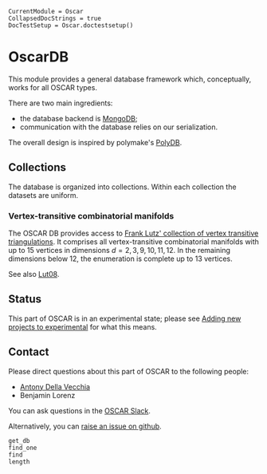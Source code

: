 ```@meta
CurrentModule = Oscar
CollapsedDocStrings = true
DocTestSetup = Oscar.doctestsetup()
```

# OscarDB

This module provides a general database framework which, conceptually, works for all OSCAR types.

There are two main ingredients:
- the database backend is [MongoDB](https://www.mongodb.com);
- communication with the database relies on our serialization.

The overall design is inspired by polymake's [PolyDB](https://polydb.org/).

## Collections

The database is organized into collections.
Within each collection the datasets are uniform.

### Vertex-transitive combinatorial manifolds
The OSCAR DB provides access to [Frank Lutz' collection of vertex transitive triangulations](https://www3.math.tu-berlin.de/IfM/Nachrufe/Frank_Lutz/stellar/vertex-transitive-triangulations.html).
It comprises all vertex-transitive combinatorial manifolds with up to 15 vertices in dimensions $d=2,3,9,10,11,12$.
In the remaining dimensions below 12, the enumeration is complete up to 13 vertices.

See also [Lut08](@cite).

## Status

This part of OSCAR is in an experimental state; please see [Adding new projects to experimental](@ref) for what this means.

## Contact

Please direct questions about this part of OSCAR to the following people:
* [Antony Della Vecchia](https://antonydellavecchia.github.io/)
* Benjamin Lorenz

You can ask questions in the [OSCAR Slack](https://www.oscar-system.org/community/#slack).

Alternatively, you can [raise an issue on github](https://www.oscar-system.org/community/#how-to-report-issues).

```@docs
get_db
find_one
find
length
```

